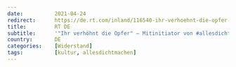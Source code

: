 ```yaml
---
date:          2021-04-24
redirect:      https://de.rt.com/inland/116540-ihr-verhoehnt-die-opfer-mitintiator-von-allesdichtmachen-rechnet-mit-kritikern-ab/
title:         RT DE
subtitle:      '"Ihr verhöhnt die Opfer" – Mitinitiator von #allesdichtmachen rechnet mit Kritikern ab'
country:       DE
categories:    [Widerstand]
tags:          [kultur, allesdichtmachen]
---
```

